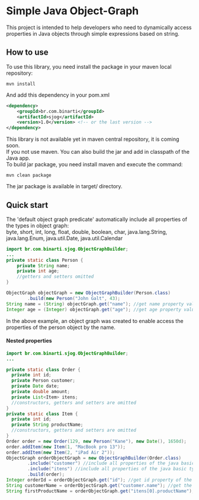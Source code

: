 # Simple Java Object-Graph
This project is intended to help developers who need to dynamically access properties in Java objects through simple expressions based on string.

## How to use
To use this library, you need install the package in your maven local repository:
```
mvn install
```

And add this dependency in your pom.xml

```xml
<dependency>
    <groupId>br.com.binarti</groupId>
    <artifactId>sjog</artifactId>
    <version>1.0</version> <!-- or the last version -->
</dependency>
```

This library is not available yet in maven central repository, it is coming soon.<br/>
If you not use maven. You can also build the jar and add in classpath of the Java app.<br/>
To build jar package, you need install maven and execute the command:
```
mvn clean package
```
The jar package is available in target/ directory.


## Quick start
The 'default object graph predicate' automatically include all properties of the types in object graph: <br/>
byte, short, int, long, float, double, boolean, char, java.lang.String, java.lang.Enum, java.util.Date, java.util.Calendar
```java
import br.com.binarti.sjog.ObjectGraphBuilder;
...
private static class Person {
    private String name;
    private int age;
    //getters and setters omitted
}

ObjectGraph objectGraph = new ObjectGraphBuilder(Person.class)
        .build(new Person("John Galt", 43);
String name = (String) objectGraph.get("name"); //get name property value by name
Integer age = (Integer) objectGraph.get("age"); //get age property value by name
```
In the above example, an object graph was created to enable access the properties of the person object by the name.

#### Nested properties
```java
import br.com.binarti.sjog.ObjectGraphBuilder;
...

private static class Order {
  private int id;
  private Person customer;
  private Date date;
  private double amount;
  private List<Item> itens;
  //constructors, getters and setters are omitted
}
private static class Item {
  private int id;
  private String productName;
  //constructors, getters and setters are omitted
}
Order order = new Order(129, new Person("Kane"), new Date(), 1650d);
order.addItem(new Item(1, "MacBook pro 13"));
order.addItem(new Item(2, "iPad Air 2"));
ObjectGraph orderObjectGraph = new ObjectGraphBuilder(Order.class)
        .include("customer") //include all properties of the java basic type presents in customer object
        .include("itens") //include all properties of the java basic type presents in itens (considering generic type of the collection or the collection content)
        .build(order);
Integer orderId = orderObjectGraph.get("id"); //get id property of the order
String customerName = orderObjectGraph.get("customer.name"); //get the name of the customer in order
String firstProductName = orderObjectGraph.get("itens[0].productName"); //get the product name of the first item in collection itens
```
